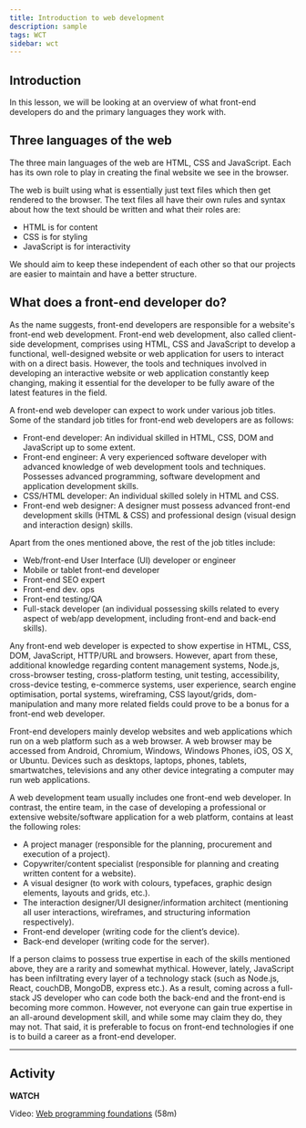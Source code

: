 ```yaml
---
title: Introduction to web development
description: sample
tags: WCT
sidebar: wct
---
```


## Introduction

In this lesson, we will be looking at an overview of what front-end developers do and the primary languages they work with.

## Three languages of the web

The three main languages of the web are HTML, CSS and JavaScript. Each has its own role to play in creating the final website we see in the browser.

The web is built using what is essentially just text files which then get rendered to the browser. The text files all have their own rules and syntax about how the text should be written and what their roles are:

- HTML is for content
- CSS is for styling
- JavaScript is for interactivity

We should aim to keep these independent of each other so that our projects are easier to maintain and have a better structure.

## What does a front-end developer do?

As the name suggests, front-end developers are responsible for a website's front-end web development. Front-end web development, also called client-side development, comprises using HTML, CSS and JavaScript to develop a functional, well-designed website or web application for users to interact with on a direct basis. However, the tools and techniques involved in developing an interactive website or web application constantly keep changing, making it essential for the developer to be fully aware of the latest features in the field.

A front-end web developer can expect to work under various job titles. Some of the standard job titles for front-end web developers are as follows:

- Front-end developer: An individual skilled in HTML, CSS, DOM and JavaScript up to some extent.
- Front-end engineer: A very experienced software developer with advanced knowledge of web development tools and techniques. Possesses advanced programming, software development and application development skills.
- CSS/HTML developer: An individual skilled solely in HTML and CSS.
- Front-end web designer: A designer must possess advanced front-end development skills (HTML & CSS) and professional design (visual design and interaction design) skills.

Apart from the ones mentioned above, the rest of the job titles include:

- Web/front-end User Interface (UI) developer or engineer
- Mobile or tablet front-end developer
- Front-end SEO expert
- Front-end dev. ops
- Front-end testing/QA
- Full-stack developer (an individual possessing skills related to every aspect of web/app development, including front-end and back-end skills).

Any front-end web developer is expected to show expertise in HTML, CSS, DOM, JavaScript, HTTP/URL and browsers. However, apart from these, additional knowledge regarding content management systems, Node.js, cross-browser testing, cross-platform testing, unit testing, accessibility, cross-device testing, e-commerce systems, user experience, search engine optimisation, portal systems, wireframing, CSS layout/grids, dom-manipulation and many more related fields could prove to be a bonus for a front-end web developer.

Front-end developers mainly develop websites and web applications which run on a web platform such as a web browser. A web browser may be accessed from Android, Chromium, Windows, Windows Phones, iOS, OS X, or Ubuntu. Devices such as desktops, laptops, phones, tablets, smartwatches, televisions and any other device integrating a computer may run web applications.

A web development team usually includes one front-end web developer. In contrast, the entire team, in the case of developing a professional or extensive website/software application for a web platform, contains at least the following roles:

- A project manager (responsible for the planning, procurement and execution of a project).
- Copywriter/content specialist (responsible for planning and creating written content for a website).
- A visual designer (to work with colours, typefaces, graphic design elements, layouts and grids, etc.).
- The interaction designer/UI designer/information architect (mentioning all user interactions, wireframes, and structuring information respectively).
- Front-end developer (writing code for the client’s device).
- Back-end developer (writing code for the server).

If a person claims to possess true expertise in each of the skills mentioned above, they are a rarity and somewhat mythical. However, lately, JavaScript has been infiltrating every layer of a technology stack (such as Node.js, React, couchDB, MongoDB, express etc.). As a result, coming across a full-stack JS developer who can code both the back-end and the front-end is becoming more common. However, not everyone can gain true expertise in an all-around development skill, and while some may claim they do, they may not. That said, it is preferable to focus on front-end technologies if one is to build a career as a front-end developer.

<hr>

## Activity

**WATCH**

Video: [Web programming foundations](https://www.linkedin.com/learning/web-programming-foundations/welcome?u=43268076) (58m)
